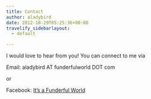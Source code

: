 ```yaml
---
title: Contact
author: aladybird
date: 2012-10-29T05:25:36+00:00
travelify_sidebarlayout:
  - default

---
```

I would love to hear from you! You can connect to me via

Email: aladybird AT funderfulworld DOT com

or

Facebook: <a title="It's A Funderful World" href="http://www.facebook.com/ItsAFunderfulWorld" target="_blank">It&#8217;s a Funderful World</a>
